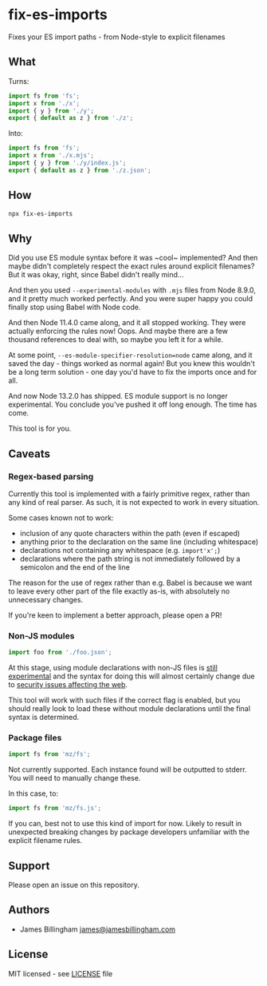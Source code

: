 # fix-es-imports

Fixes your ES import paths - from Node-style to explicit filenames

## What

Turns:

```js
import fs from 'fs';
import x from './x';
import { y } from './y';
export { default as z } from './z';
```

Into:

```js
import fs from 'fs';
import x from './x.mjs';
import { y } from './y/index.js';
export { default as z } from './z.json';
```

## How

```bash
npx fix-es-imports
```

## Why

Did you use ES module syntax before it was ~cool~ implemented? And then maybe didn't completely respect the exact rules around explicit filenames? But it was okay, right, since Babel didn't really mind...

And then you used `--experimental-modules` with `.mjs` files from Node 8.9.0, and it pretty much worked perfectly. And you were super happy you could finally stop using Babel with Node code.

And then Node 11.4.0 came along, and it all stopped working. They were actually enforcing the rules now! Oops. And maybe there are a few thousand references to deal with, so maybe you left it for a while.

At some point, `--es-module-specifier-resolution=node` came along, and it saved the day - things worked as normal again! But you knew this wouldn't be a long term solution - one day you'd have to fix the imports once and for all.

And now Node 13.2.0 has shipped. ES module support is no longer experimental. You conclude you've pushed it off long enough. The time has come.

This tool is for you.

## Caveats

### Regex-based parsing

Currently this tool is implemented with a fairly primitive regex, rather than any kind of real parser. As such, it is not expected to work in every situation.

Some cases known not to work:

- inclusion of any quote characters within the path (even if escaped)
- anything prior to the declaration on the same line (including whitespace)
- declarations not containing any whitespace (e.g. `import'x';`)
- declarations where the path string is not immediately followed by a semicolon and the end of the line

The reason for the use of regex rather than e.g. Babel is because we want to leave every other part of the file exactly as-is, with absolutely no unnecessary changes.

If you're keen to implement a better approach, please open a PR!

### Non-JS modules

```js
import foo from './foo.json';
```

At this stage, using module declarations with non-JS files is [still experimental](https://nodejs.org/api/esm.html#esm_experimental_json_modules) and the syntax for doing this will almost certainly change due to [security issues affecting the web](https://github.com/w3c/webcomponents/issues/839).

This tool will work with such files if the correct flag is enabled, but you should really look to load these without module declarations until the final syntax is determined.

### Package files

```js
import fs from 'mz/fs';
```

Not currently supported. Each instance found will be outputted to stderr. You will need to manually change these.

In this case, to:

```js
import fs from 'mz/fs.js';
```

If you can, best not to use this kind of import for now. Likely to result in unexpected breaking changes by package developers unfamiliar with the explicit filename rules.

## Support

Please open an issue on this repository.

## Authors

- James Billingham <james@jamesbillingham.com>

## License

MIT licensed - see [LICENSE](LICENSE) file
